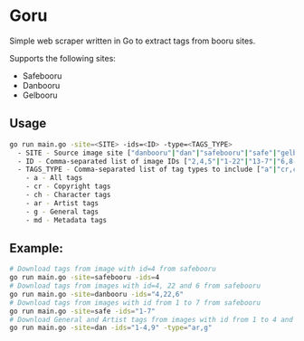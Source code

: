 # Goru
Simple web scraper written in Go to extract tags from booru sites.

Supports the following sites:
- Safebooru
- Danbooru
- Gelbooru

## Usage
```bash
go run main.go -site=<SITE> -ids=<ID> -type=<TAGS_TYPE>
  - SITE - Source image site ["danbooru"|"dan"|"safebooru"|"safe"|"gelbooru"|"gel"]
  - ID - Comma-separated list of image IDs ["2,4,5"|"1-22"|"13-7"|"6,8-12,22,44-55"]
  - TAGS_TYPE - Comma-separated list of tag types to include ["a"|"cr,ch"|"ar,g,md"]
    - a - All tags
    - cr - Copyright tags
    - ch - Character tags
    - ar - Artist tags
    - g - General tags
    - md - Metadata tags
```

## Example:
```bash
# Download tags from image with id=4 from safebooru
go run main.go -site=safebooru -ids=4
# Download tags from images with id=4, 22 and 6 from safebooru
go run main.go -site=danbooru -ids="4,22,6"
# Download tags from images with id from 1 to 7 from safebooru
go run main.go -site=safe -ids="1-7"
# Download General and Artist tags from images with id from 1 to 4 and 9 from danbooru
go run main.go -site=dan -ids="1-4,9" -type="ar,g"
```